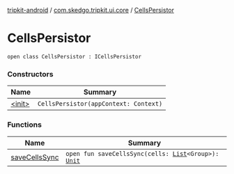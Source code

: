 [tripkit-android](../../index.md) / [com.skedgo.tripkit.ui.core](../index.md) / [CellsPersistor](./index.md)

# CellsPersistor

`open class CellsPersistor : ICellsPersistor`

### Constructors

| Name | Summary |
|---|---|
| [&lt;init&gt;](-init-.md) | `CellsPersistor(appContext: Context)` |

### Functions

| Name | Summary |
|---|---|
| [saveCellsSync](save-cells-sync.md) | `open fun saveCellsSync(cells: `[`List`](https://kotlinlang.org/api/latest/jvm/stdlib/kotlin.collections/-list/index.html)`<Group>): `[`Unit`](https://kotlinlang.org/api/latest/jvm/stdlib/kotlin/-unit/index.html) |
